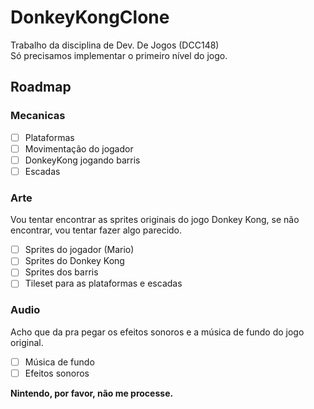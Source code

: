 # DonkeyKongClone

Trabalho da disciplina de Dev. De Jogos (DCC148)  
Só precisamos implementar o primeiro nível do jogo.

## Roadmap

### Mecanicas

- [ ] Plataformas
- [ ] Movimentação do jogador
- [ ] DonkeyKong jogando barris
- [ ] Escadas

### Arte

Vou tentar encontrar as sprites originais do jogo Donkey Kong, se não encontrar, vou tentar fazer algo parecido.

- [ ] Sprites do jogador (Mario)
- [ ] Sprites do Donkey Kong
- [ ] Sprites dos barris
- [ ] Tileset para as plataformas e escadas

### Audio

Acho que da pra pegar os efeitos sonoros e a música de fundo do jogo original.

- [ ] Música de fundo
- [ ] Efeitos sonoros

**Nintendo, por favor, não me processe.**
